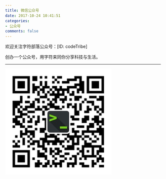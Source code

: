 ```yaml
---
title: 微信公众号
date: 2017-10-24 10:41:51
categories:
- 公众号
comments: false
---
```

欢迎关注字符部落公众号：[ID: codeTribe]
  
  创办一个公众号，用字符来同你分享科技与生活。

---
![](/img/wechat-08.jpg)